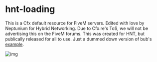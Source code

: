 # hnt-loading
 This is a Cfx default resource for FiveM servers. Edited with love by Neptunium for Hybrid Networking. Due to Cfx.re's ToS, we will not be advertising this on the FiveM forums. This was created for HNT, but publically released for all to use. Just a dummed down version of bub's [example](https://github.com/citizenfx/cfx-server-data/tree/master/resources/%5Btest%5D/example-loadscreen).

![img](https://i.imgur.com/hhgnfT1.png)
